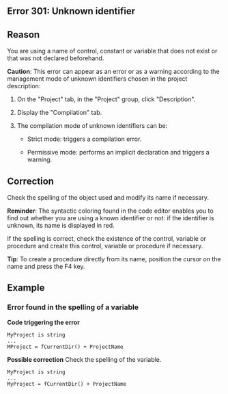 


## Error 301: Unknown identifier
			



<a name="NOTE1"></a>
<a name="NOTE1_1"></a>


## Reason
<a name="reason_ELTTEXTE000108"></a>
You are using a name of control, constant or variable that does not exist or that was not declared beforehand.

**Caution**: This error can appear as an error or as a warning according to the management mode of unknown identifiers chosen in the project description: 

1. On the "Project" tab, in the "Project" group, click "Description".

2. Display the "Compilation" tab.

3. The compilation mode of unknown identifiers can be: 

	- Strict mode: triggers a compilation error. 

	- Permissive mode: performs an implicit declaration and triggers a warning.







<a name="NOTE2"></a>
<a name="NOTE2_1"></a>


## Correction
<a name="correction_ELTTEXTE000132"></a>
Check the spelling of the object used and modify its name if necessary.

**Reminder**: The syntactic coloring found in the code editor enables you to find out whether you are using a known identifier or not: if the identifier is unknown, its name is displayed in red.

If the spelling is correct, check the existence of the control, variable or procedure and create this control, variable or procedure if necessary.

**Tip**: To create a procedure directly from its name, position the cursor on the name and press the F4 key.

<a name="NOTE3"></a>
<a name="NOTE3_1"></a>


## Example
<a name="example_ELTTEXTE000156"></a>


### Error found in the spelling of a variable
<a name="error_found_the_spelling_variable_ELTPARAGRAPHE000052"></a>**Code triggering the error**


```wl
MyProject is string
...
MProject = fCurrentDir() + ProjectName
```
**Possible correction**
Check the spelling of the variable.


```wl
MyProject is string
...
MyProject = fCurrentDir() + ProjectName
```



